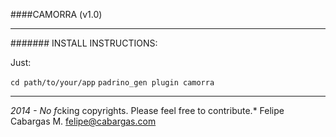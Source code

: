 ####CAMORRA (v1.0)
***

####### INSTALL INSTRUCTIONS:

Just:

`cd path/to/your/app`
`padrino_gen plugin camorra`

***

*2014 - No f*cking copyrights. Please feel free to contribute.*
Felipe Cabargas M. <felipe@cabargas.com>